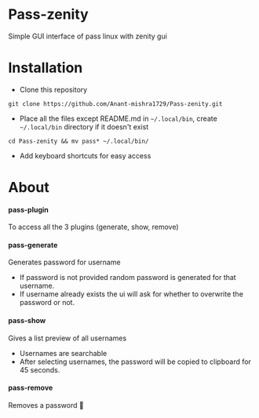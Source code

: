 # Pass-zenity
Simple GUI interface of pass linux with zenity gui

# Installation
* Clone this repository
```
git clone https://github.com/Anant-mishra1729/Pass-zenity.git
```
* Place all the files except README.md in `~/.local/bin`, create `~/.local/bin` directory if it doesn't exist
```
cd Pass-zenity && mv pass* ~/.local/bin/
```
* Add keyboard shortcuts for easy access

# About
#### pass-plugin
To access all the 3 plugins (generate, show, remove)

#### pass-generate
Generates password for username
* If password is not provided random password is generated for that username.
* If username already exists the ui will ask for whether to overwrite the password or not.

#### pass-show
Gives a list preview of all usernames
* Usernames are searchable
* After selecting usernames, the password will be copied to clipboard for 45 seconds.

#### pass-remove
Removes a password 🙂
